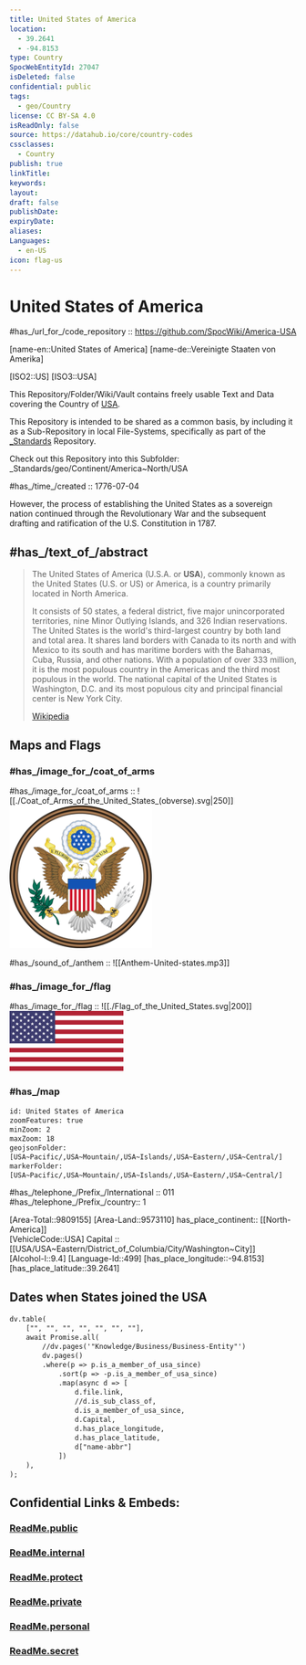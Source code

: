```yaml
---
title: United States of America
location:
  - 39.2641
  - -94.8153
type: Country
SpocWebEntityId: 27047
isDeleted: false
confidential: public
tags:
  - geo/Country
license: CC BY-SA 4.0
isReadOnly: false
source: https://datahub.io/core/country-codes
cssclasses:
  - Country
publish: true
linkTitle: 
keywords: 
layout: 
draft: false
publishDate: 
expiryDate: 
aliases:
Languages:
  - en-US
icon: flag-us
---
```


# United States of America 

#has_/url_for_/code_repository :: https://github.com/SpocWiki/America-USA 

[name-en::United States of America] 
[name-de::Vereinigte Staaten von Amerika] 

[ISO2::US] 
[ISO3::USA] 

This Repository/Folder/Wiki/Vault contains freely usable Text and Data 
covering the Country of [USA](https://en.wikipedia.org/wiki/USA).   

This Repository is intended to be shared as a common basis, 
by including it as a Sub-Repository in local File-Systems, 
specifically as part of the [\_Standards](https://github.com/SpocWiki/_Standards) Repository. 

Check out this Repository into this Subfolder: 
\_Standards/geo/Continent/America~North/USA

#has_/time_/created :: 1776-07-04 

However,  the process of establishing the United States as a sovereign nation 
continued through the Revolutionary War 
and the subsequent drafting and ratification of the U.S. Constitution in 1787.


## #has_/text_of_/abstract  


> The United States of America (U.S.A. or **USA**), 
> commonly known as the United States (U.S. or US) or America, 
> is a country primarily located in North America. 
> 
> It consists of 50 states, a federal district, five major unincorporated territories, 
> nine Minor Outlying Islands, and 326 Indian reservations. 
> The United States is the world's third-largest country by both land and total area. 
> It shares land borders with Canada to its north and with Mexico to its south 
> and has maritime borders with the Bahamas, Cuba, Russia, and other nations. 
> With a population of over 333 million, it is the most populous country in the Americas 
> and the third most populous in the world. 
> The national capital of the United States is Washington, D.C. 
> and its most populous city and principal financial center is New York City.
>
> [Wikipedia](https://en.wikipedia.org/wiki/United%20States)


## Maps and Flags 

### #has_/image_for_/coat_of_arms 

#has_/image_for_/coat_of_arms :: ![[./Coat_of_Arms_of_the_United_States_(obverse).svg|250]]<img src="./Coat_of_Arms_of_the_United_States_(obverse).svg" width=250/> 

#has_/sound_of_/anthem :: ![[Anthem-United-states.mp3]] 

### #has_/image_for_/flag

#has_/image_for_/flag :: ![[./Flag_of_the_United_States.svg|200]] <img src="./Flag_of_the_United_States.svg" width=200/> 

### #has_/map

```leaflet
id: United States of America
zoomFeatures: true 
minZoom: 2 
maxZoom: 18
geojsonFolder: [USA~Pacific/,USA~Mountain/,USA~Islands/,USA~Eastern/,USA~Central/]
markerFolder: [USA~Pacific/,USA~Mountain/,USA~Islands/,USA~Eastern/,USA~Central/]
```

#has_/telephone_/Prefix_/International :: 011
#has_/telephone_/Prefix_/country:: 1 

[Area-Total::9809155] 
[Area-Land::9573110] 
has_place_continent:: [[North-America]]  
[VehicleCode::USA] 
Capital :: [[USA/USA~Eastern/District_of_Columbia/City/Washington~City]]  
[Alcohol-l::9.4] 
[Language-Id::499] 
[has_place_longitude::-94.8153]
[has_place_latitude::39.2641]

## Dates when States joined the USA 

```dataviewjs
dv.table(
    ["", "", "", "", "", "", ""], 
    await Promise.all(
        //dv.pages('"Knowledge/Business/Business-Entity"')
        dv.pages()
        .where(p => p.is_a_member_of_usa_since)
            .sort(p => -p.is_a_member_of_usa_since)
            .map(async d => [
                d.file.link,
                //d.is_sub_class_of,
                d.is_a_member_of_usa_since,
                d.Capital,
                d.has_place_longitude,
                d.has_place_latitude,
                d["name-abbr"]
            ])
    ),
);
```


## Confidential Links & Embeds: 

### [ReadMe.public](/_public/\Earth\Continent\America~North\USAReadMe.public.md) 

### [ReadMe.internal](/_internal/\Earth\Continent\America~North\USAReadMe.internal.md) 

### [ReadMe.protect](/_protect/\Earth\Continent\America~North\USAReadMe.protect.md) 

### [ReadMe.private](/_private/\Earth\Continent\America~North\USAReadMe.private.md) 

### [ReadMe.personal](/_personal/\Earth\Continent\America~North\USAReadMe.personal.md) 

### [ReadMe.secret](/_secret/\Earth\Continent\America~North\USAReadMe.secret.md)

